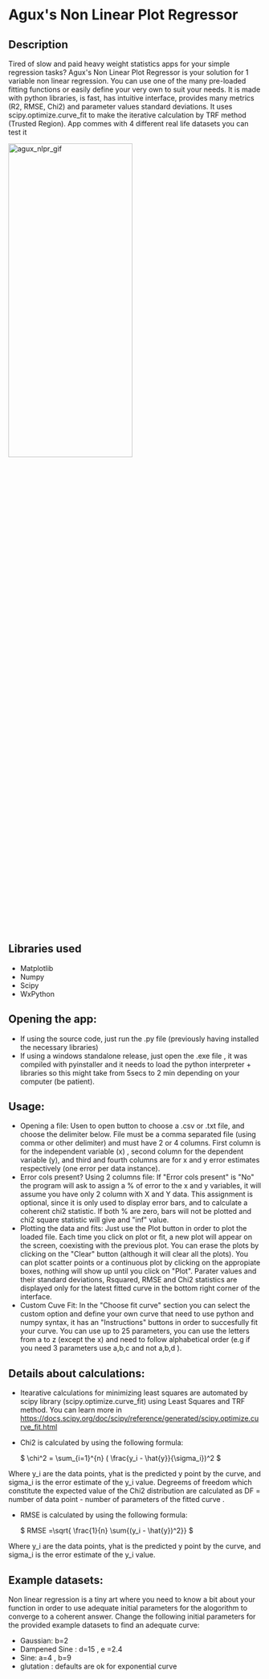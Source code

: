 
# Agux's Non Linear Plot Regressor

## Description
Tired of slow and paid heavy weight statistics apps for your simple regression tasks? Agux's Non Linear Plot Regressor is your solution for 1 variable non linear regression. You can use one of the many pre-loaded fitting functions or easily define your very own to suit your needs.
It is made with python libraries, is fast,  has intuitive interface, provides many metrics (R2, RMSE, Chi2) and parameter values standard deviations.
It uses scipy.optimize.curve_fit to make the iterative calculation by TRF method (Trusted Region). App commes with 4 different real life datasets you can test it
<!-- ![screen-gif](./prueba_rando_creator.gif) -->
<!-- <img src="https://github.com/aguxone/agux_random_file_creator/blob/gif_storage/prueba_rando_creator.gif?raw=true" alt="agxu_rfc_gif" width="60%" height="40%"> -->
<img src="https://github.com/aguxone/agux_non_linear_plot_regressor/blob/gif-storage-branch/756x490.gif?raw=true" alt="agux_nlpr_gif" width="70%" height="40%">
<!-- <video src='https://user-images.githubusercontent.com/98858551/174418629-481619d3-27ed-48c0-b952-05b6239417b3.mp4'; width="100"; height="100"></video> -->
<!-- https://user-images.githubusercontent.com/98858551/174418629-481619d3-27ed-48c0-b952-05b6239417b3.mp4 -->
<!-- <video  style="display:block; width:10%; height:auto;" autoplay controls loop="loop">
       <source src=https://user-images.githubusercontent.com/98858551/174418629-481619d3-27ed-48c0-b952-05b6239417b3.mp4 type="video/mp4" />
</video> -->
<!-- <div style="width:100px ; height:100px>
       <video src='https://user-images.githubusercontent.com/98858551/174418629-481619d3-27ed-48c0-b952-05b6239417b3.mp4'></video>
<div/> -->

## Libraries used
- Matplotlib
- Numpy
- Scipy
- WxPython

## Opening the app:
- If using the source code, just run the .py file (previously having installed the necessary libraries)
- If using a windows standalone release, just open the .exe file , it was compiled with pyinstaller and it needs to load the python interpreter + libraries so this might take from 5secs to 2 min depending on your computer (be patient).

## Usage:
- Opening a file: Usen to open button to choose a .csv or .txt file, and choose the delimiter below. File must be a comma separated file (using comma or other delimiter) and must have 2 or 4 columns. First column is for the independent variable (x) , second column for the dependent variable (y), and third and fourth columns are for x and y error estimates respectively (one error per data instance).
- Error cols present? Using 2 columns file: If "Error cols present" is "No" the program will ask to assign a % of error to the x and y variables, it will assume you have only 2 column with X and Y data. This assignment is optional, since it is only used to display error bars, and to calculate a coherent chi2 statistic. If both % are zero, bars will not be plotted and chi2 square statistic will give and "inf" value.
- Plotting the data and fits: Just use the Plot button in order to plot the loaded file. Each time you click on plot or fit, a new plot will appear on the screen, coexisting with the previous plot. You can erase the plots by clicking on the "Clear" button (although it will clear all the plots). You can plot scatter points or a continuous plot by clicking on the appropiate boxes, nothing will show up until you click on "Plot". Parater values and their standard deviations, Rsquared, RMSE and Chi2 statistics are displayed only for the latest fitted curve in the bottom right corner of the interface.
- Custom Cuve Fit: In the "Choose fit curve" section you can select the custom option and define your own curve that need to use python and numpy syntax, it has an "Instructions" buttons in order to succesfully fit your curve. You can use up to 25 parameters, you can use the letters from a to z (except the x) and need to follow alphabetical order (e.g if you need 3 parameters use a,b,c and not a,b,d ).

## Details about calculations:
- Itearative calculations for minimizing least squares are automated by scipy library (scipy.optimize.curve_fit) using Least Squares and TRF method. You can learn more in https://docs.scipy.org/doc/scipy/reference/generated/scipy.optimize.curve_fit.html
- Chi2 is calculated by using the following formula:

     $ \chi^2 = \sum_{i=1}^{n}  ( \frac{y_i - \hat{y}}{\sigma_i})^2 $
     
Where y_i are the data points, yhat is the predicted y point by the curve, and  sigma_i is the error estimate of the y_i value.
Degreems of freedom which constitute the expected value of the Chi2 distribution are calculated as DF = number of data point - number of parameters of the fitted curve .

- RMSE is calculated by using the following formula:

     $ RMSE =\sqrt{ \frac{1}{n} \sum{(y_i - \hat{y})^2}} $
     
Where y_i are the data points, yhat is the predicted y point by the curve, and  sigma_i is the error estimate of the y_i value.

## Example datasets:
Non linear regression is a tiny art where you need to know a bit about your function in order to use adequate initial parameters for the alogorithm to converge to a coherent answer. Change the following initial parameters for the provided example datasets to find an adequate curve:
- Gaussian: b=2
- Dampened Sine : d=15 , e =2.4
- Sine: a=4 , b=9
- glutation : defaults are ok for exponential curve

